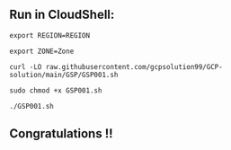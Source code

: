## Run in CloudShell:

```
export REGION=REGION
```

```
export ZONE=Zone
```

```
curl -LO raw.githubusercontent.com/gcpsolution99/GCP-solution/main/GSP/GSP001.sh

sudo chmod +x GSP001.sh

./GSP001.sh
```

## Congratulations !!

